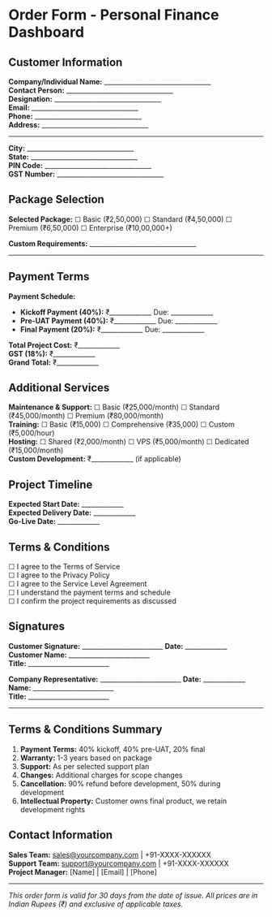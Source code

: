 # Order Form - Personal Finance Dashboard

## Customer Information

**Company/Individual Name:** _________________________________  
**Contact Person:** _________________________________  
**Designation:** _________________________________  
**Email:** _________________________________  
**Phone:** _________________________________  
**Address:** _________________________________  
_________________________________  
**City:** _________________________________  
**State:** _________________________________  
**PIN Code:** _________________________________  
**GST Number:** _________________________________  

## Package Selection

**Selected Package:** ☐ Basic (₹2,50,000) ☐ Standard (₹4,50,000) ☐ Premium (₹6,50,000) ☐ Enterprise (₹10,00,000+)

**Custom Requirements:** _________________________________  
_________________________________  

## Payment Terms

**Payment Schedule:**
- **Kickoff Payment (40%):** ₹_____________ Due: _____________
- **Pre-UAT Payment (40%):** ₹_____________ Due: _____________
- **Final Payment (20%):** ₹_____________ Due: _____________

**Total Project Cost:** ₹_____________  
**GST (18%):** ₹_____________  
**Grand Total:** ₹_____________

## Additional Services

**Maintenance & Support:** ☐ Basic (₹25,000/month) ☐ Standard (₹45,000/month) ☐ Premium (₹80,000/month)  
**Training:** ☐ Basic (₹15,000) ☐ Comprehensive (₹35,000) ☐ Custom (₹5,000/hour)  
**Hosting:** ☐ Shared (₹2,000/month) ☐ VPS (₹5,000/month) ☐ Dedicated (₹15,000/month)  
**Custom Development:** ₹_____________ (if applicable)

## Project Timeline

**Expected Start Date:** _____________  
**Expected Delivery Date:** _____________  
**Go-Live Date:** _____________  

## Terms & Conditions

☐ I agree to the Terms of Service  
☐ I agree to the Privacy Policy  
☐ I agree to the Service Level Agreement  
☐ I understand the payment terms and schedule  
☐ I confirm the project requirements as discussed  

## Signatures

**Customer Signature:** _________________________ **Date:** _____________  
**Customer Name:** _________________________  
**Title:** _________________________  

**Company Representative:** _________________________ **Date:** _____________  
**Name:** _________________________  
**Title:** _________________________  

---

## Terms & Conditions Summary

1. **Payment Terms:** 40% kickoff, 40% pre-UAT, 20% final
2. **Warranty:** 1-3 years based on package
3. **Support:** As per selected support plan
4. **Changes:** Additional charges for scope changes
5. **Cancellation:** 90% refund before development, 50% during development
6. **Intellectual Property:** Customer owns final product, we retain development rights

## Contact Information

**Sales Team:** sales@yourcompany.com | +91-XXXX-XXXXXX  
**Support Team:** support@yourcompany.com | +91-XXXX-XXXXXX  
**Project Manager:** [Name] | [Email] | [Phone]

---

*This order form is valid for 30 days from the date of issue. All prices are in Indian Rupees (₹) and exclusive of applicable taxes.*
